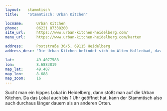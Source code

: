 ```yaml
---
layout:   stammtisch
title:    "Stammtisch: Urban Kitchen"

locname:      Urban Kitchen
phone:        06221 87338200
site_url:     https://www.urban-kitchen-heidelberg.com/
menu_url:     https://www.urban-kitchen-heidelberg.com/karten

address:      Poststraße 36/5, 69115 Heidelberg
address_desc: "Die Urban Kitchen befindet sich im Alten Hallenbad, das sowohl Eingänge auf Seiten der Poststraße und der Bergheimer Straße hat. Haltestelle: Altes Hallenbad (Linien 26, 32, 34, 35)"

lat:          49.4077588
lon:          8.6883819
map_lat:      49.407
map_lon:      8.688
map_zoom:     16
---
```

Sucht man ein hippes Lokal in Heidelberg, dann stößt man auf die Urban Kitchen.
Da das Lokal auch bis 1 Uhr geöffnet hat, kann der Stammtisch also auch
durchaus länger dauern als an anderen Orten.
